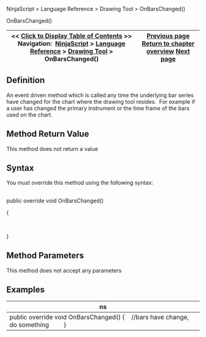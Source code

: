﻿
NinjaScript \> Language Reference \> Drawing Tool \> OnBarsChanged()

OnBarsChanged()

| \<\< [Click to Display Table of Contents](onbarschanged.md) \>\> **Navigation:**     [NinjaScript](ninjascript-1.md) \> [Language Reference](language_reference_wip-1.md) \> [Drawing Tool](drawing_tools-1.md) \> OnBarsChanged() | [Previous page](isuserdrawn-1.md) [Return to chapter overview](drawing_tools-1.md) [Next page](onmousedown-1.md) |
| --- | --- |
## Definition
An event driven method which is called any time the underlying bar series have changed for the chart where the drawing tool resides.  For example if a user has changed the primary instrument or the time frame of the bars used on the chart.
 
## Method Return Value
This method does not return a value
## 
## Syntax
You must override this method using the following syntax:
## 
public override void OnBarsChanged()  

{  

     

}
## 
## Method Parameters
This method does not accept any parameters
## 
## Examples

| ns |
| --- |
| public override void OnBarsChanged() {     //bars have change, do something          } |
